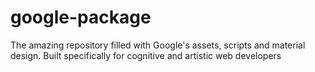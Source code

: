 # google-package
The amazing repository filled with Google's assets, scripts and material design. Built specifically for cognitive and artistic web developers 
